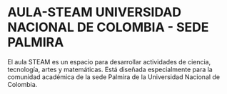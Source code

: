 # AULA-STEAM UNIVERSIDAD NACIONAL DE COLOMBIA - SEDE PALMIRA
El aula STEAM es un espacio para desarrollar actividades de ciencia, tecnología, artes y matemáticas.  Está diseñada especialmente para la comunidad académica de la sede Palmira de la Universidad Nacional de Colombia.
